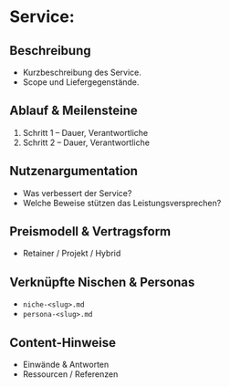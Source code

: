 # Service: <Name>

## Beschreibung
- Kurzbeschreibung des Service.
- Scope und Liefergegenstände.

## Ablauf & Meilensteine
1. Schritt 1 – Dauer, Verantwortliche
2. Schritt 2 – Dauer, Verantwortliche

## Nutzenargumentation
- Was verbessert der Service?
- Welche Beweise stützen das Leistungsversprechen?

## Preismodell & Vertragsform
- Retainer / Projekt / Hybrid

## Verknüpfte Nischen & Personas
- `niche-<slug>.md`
- `persona-<slug>.md`

## Content-Hinweise
- Einwände & Antworten
- Ressourcen / Referenzen
